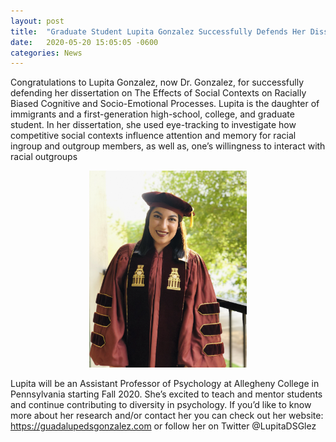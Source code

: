 ```yaml
---
layout: post
title:  "Graduate Student Lupita Gonzalez Successfully Defends Her Dissertation"
date:   2020-05-20 15:05:05 -0600
categories: News
---
```


Congratulations to Lupita Gonzalez, now Dr. Gonzalez, for successfully defending her dissertation on The Effects of Social Contexts on Racially Biased Cognitive and Socio-Emotional Processes.
Lupita is the daughter of immigrants and a first-generation high-school, college, and graduate student. In her dissertation, she used eye-tracking to investigate how competitive social contexts influence attention and memory for racial ingroup and outgroup members, as well as, one’s willingness to interact with racial outgroups

<center><img src="/assets/GpeGlez_GradDeffense.jpg" style="width: 50%; height: 50%"></center>

Lupita will be an Assistant Professor of Psychology at Allegheny College in Pennsylvania starting Fall 2020.
She’s excited to teach and mentor students and continue contributing to diversity in psychology. If you’d like to know more about her research and/or contact her you can check out her website: https://guadalupedsgonzalez.com or follow her on Twitter @LupitaDSGlez
